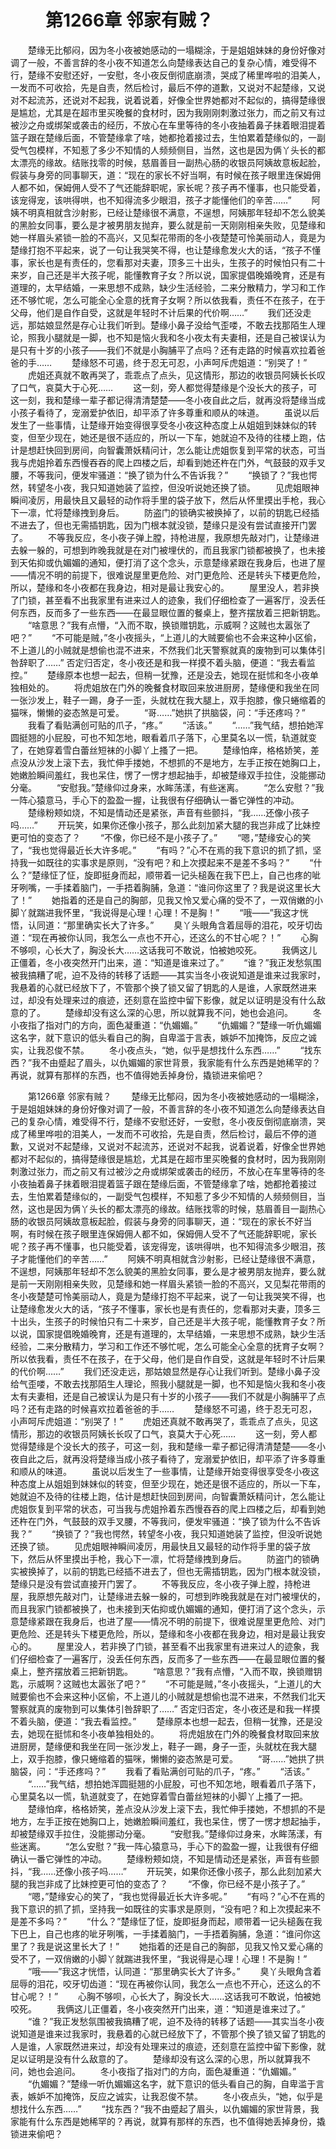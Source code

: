 # 　　第1266章 邻家有贼？
　　楚缘无比郁闷，因为冬小夜被她感动的一塌糊涂，于是姐姐妹妹的身份好像对调了一般，不善言辞的冬小夜不知道怎么向楚缘表达自己的复杂心情，难受得不行，楚缘不安慰还好，一安慰，冬小夜反倒彻底崩溃，哭成了稀里哗啦的泪美人，一发而不可收拾，先是自责，然后检讨，最后不停的道歉，又说对不起楚缘，又说对不起流苏，还说对不起我，说着说着，好像全世界她都对不起似的，搞得楚缘很是尴尬，尤其是在超市里买晚餐的食材时，因为我刚刚刺激过张力，而之前又有过被沙之舟或绑架或袭击的经历，不放心在车里等待的冬小夜抽着鼻子抹着眼泪提着篮子跟在楚缘后面，不管楚缘拿了啥，她都抢着接过去，生怕累着楚缘似的，一副受气包模样，不知惹了多少不知情的人频频侧目，当然，这也是因为俩丫头长的都太漂亮的缘故。结账找零的时候，慈眉善目一副热心肠的收银员阿姨故意板起脸，假装与身旁的同事聊天，道：“现在的家长不好当啊，有时候在孩子眼里连保姆佣人都不如，保姆佣人受不了气还能辞职呢，家长呢？孩子再不懂事，也只能受着，该宠得宠，该哄得哄，也不知得流多少眼泪，孩子才能懂他们的辛苦……”
　　阿姨不明真相就含沙射影，已经让楚缘很不满意，不逞想，阿姨那年轻却不怎么貌美的黑脸女同事，要么是才被男朋友抛弃，要么就是前一天刚刚相亲失败，见楚缘和她一样眉头紧锁一脸的不高兴，又见梨花带雨的冬小夜楚楚可怜美丽动人，竟是为楚缘打抱不平起来，说了一句让我哭笑不得，也让楚缘愈发火大的话，“孩子不懂事，家长也是有责任的，您看那对夫妻，顶多三十出头，生孩子的时候怕只有二十来岁，自己还是半大孩子呢，能懂教育子女？所以说，国家提倡晚婚晚育，还是有道理的，太早结婚，一来思想不成熟，缺少生活经验，二来分散精力，学习和工作还不够忙呢，怎么可能全心全意的抚育子女啊？所以依我看，责任不在孩子，在于父母，他们是自作自受，这就是年轻时不计后果的代价啊……”
　　我们还没走远，那姑娘显然是存心让我们听到。楚缘小鼻子没给气歪喽，不敢去找那陌生人理论，照我小腿就是一脚，也不知是恼火我和冬小夜太有夫妻相，还是自己被误认为是只有十岁的小孩子——我们不就是小胸脯平了点吗？还有走路的时候喜欢拉着爸爸的手……
　　楚缘怒不可遏，终于忍无可忍，小声呵斥虎姐道：“别哭了！”
　　虎姐还真就不敢再哭了，乖乖点了点头，见这情形，那边的收银员阿姨长长叹了口气，哀莫大于心死……
　　这一刻，旁人都觉得楚缘是个没长大的孩子，可这一刻，我和楚缘一辈子都记得清清楚楚——冬小夜自此之后，就再没将楚缘当成小孩子看待了，宠溺爱护依旧，却平添了许多尊重和顺从的味道。
　　虽说以后发生了一些事情，让楚缘开始变得很享受冬小夜这种态度上从姐姐到妹妹似的转变，但至少现在，她还是很不适应的，所以一下车，她就迫不及待的往楼上跑，估计是想赶快回到房间，向智囊萧妖精问计，怎么能让虎姐恢复到平常的状态，可当我与虎姐拎着东西慢吞吞的爬上四楼之后，却看到她还杵在门外，气鼓鼓的双手叉腰，不等我问，便发牢骚道：“换了锁为什么不告诉我？”
　　“换锁了？”我也愕然，转望冬小夜，我只知道她装了监控，但没听说她还换了锁。
　　见虎姐眼神瞬间凌厉，用最快且又最轻的动作将手里的袋子放下，然后从怀里摸出手枪，我心下一凛，忙将楚缘拽到身后。
　　防盗门的锁确实被换掉了，以前的钥匙已经插不进去了，但也无需插钥匙，因为门根本就没锁，楚缘只是没有尝试直接开门罢了。
　　不等我反应，冬小夜子弹上膛，持枪进屋，我原想先敲对门，让楚缘进去躲一躲的，可想到昨晚我就是在对门被埋伏的，而且我家门锁都被换了，也未接到天佑抑或仇媚媚的通知，便打消了这个念头，示意楚缘紧跟在我身后，也进了屋——情况不明的前提下，很难说屋里更危险、对门更危险、还是转头下楼更危险，所以，楚缘和冬小夜都在我身边，相对是最让我安心的。
　　屋里没人，若非换了门锁，甚至看不出我家里有进来过人的迹象，我们仔细检查了一遍客厅，没丢任何东西，反而多了一些东西——在最显眼位置的餐桌上，整齐摆放着三把新钥匙。
　　“啥意思？”我有点懵，“入而不取，换锁赠钥匙，示威啊？这贼也太嚣张了吧？”
　　“不可能是贼，”冬小夜摇头，“上道儿的大贼要偷也不会来这种小区偷，不上道儿的小贼就是想偷也混不进来，不然我们北天警察就真的废物到可以集体引咎辞职了……”      否定归否定，冬小夜还是和我一样摸不着头脑，便道：“我去看监控。”
　　楚缘原本也想一起去，但稍一犹豫，还是没去，她现在挺怵和冬小夜单独相处的。
　　将虎姐放在门外的晚餐食材取回来放进厨房，楚缘便和我坐在同一张沙发上，鞋子一踢，身子一歪，头就枕在我大腿上，双手抱膝，像只蜷缩着的猫咪，懒懒的姿态煞是可爱。
　　“哥……”她拱了拱脑袋，问：“手还疼吗？”
　　我看了看贴满创可贴的爪子，“疼。”
　　“活该。”
　　“……”我气结，想拍她浑圆挺翘的小屁股，可也不知怎地，眼看着爪子落下，心里莫名以一慌，轨道就变了，在她穿着雪白蕾丝短袜的小脚丫上搔了一把。
　　楚缘怕痒，格格娇笑，差点没从沙发上滚下去，我忙伸手搂她，不想抓的不是地方，左手正按在她胸口上，她嫩脸瞬间羞红，我也呆住，愣了一愣才想起抽手，却被楚缘双手拉住，没能挪动分毫。
　　“安慰我。”楚缘仰过身来，水眸荡漾，有些迷离。
　　“怎么安慰？”我一阵心猿意马，手心下的盈盈一握，让我很有仔细确认一番它弹性的冲动。
　　楚缘粉颊如烧，不知是情动还是紧张，声音有些颤抖，“我……还像小孩子吗……”
　　开玩笑，如果你还像小孩子，那么此刻加紧大腿的我岂非成了比妹控更可怕的变态了？
　　“不像，你已经不是小孩子了。”
　　“嗯，”楚缘安心的笑了，“我也觉得最近长大许多呢。”
　　“有吗？”心不在焉的我下意识的抓了抓，坚持我一如既往的实事求是原则，“没有吧？和上次摸起来不是差不多吗？”
　　“什么？”楚缘怔了怔，旋即挺身而起，顺带着一记头槌轰在我下巴上，自己也疼的呲牙咧嘴，一手揉着脑门，一手捂着胸脯，急道：“谁问你这里了？我是说这里长大了！”
　　她指着的还是自己的胸部，见我又怜又爱心痛的受不了，一双俏嫩的小脚丫就踹进我怀里，“我说得是心理！心理！不是胸！”
　　“哦——”我这才恍悟，认同道：“那里确实长大了许多。”
　　臭丫头眼角含着屈辱的泪花，咬牙切齿道：“现在再被你认同，我怎么一点也不开心，还这么的不甘心呢？！”
　　心胸不够呗，心长大了，胸没长大……这话我可不敢说，怕被她咬死。
　　我俩这儿正僵着，冬小夜突然开门出来，道：“知道是谁来过了。”
　　“谁？”我正发愁氛围被我搞糟了呢，迫不及待的转移了话题——其实当冬小夜说知道是谁来过我家时，我悬着的心就已经放下了，不管那个换了锁又留了钥匙的人是谁，人家既然进来过，却没有处理来过的痕迹，还刻意在监控中留下影像，就足以证明是没有什么敌意的了。
　　楚缘却没有这么深的心思，所以就算我不问，她也会追问。
　　冬小夜指了指对门的方向，面色凝重道：“仇媚媚。”
　　“仇媚媚？”楚缘一听仇媚媚这名字，就下意识的低头看自己的胸，自卑滥于言表，嫉妒不加掩饰，反应之诚实，让我忍俊不禁。
　　冬小夜点头，“她，似乎是想找什么东西……”
　　“找东西？”我不由蹙起了眉头，以仇媚媚的家世背景，我家能有什么东西是她稀罕的？再说，就算有那样的东西，也不值得她丢掉身份，撬锁进来偷吧？

　　第1266章 邻家有贼？
　　楚缘无比郁闷，因为冬小夜被她感动的一塌糊涂，于是姐姐妹妹的身份好像对调了一般，不善言辞的冬小夜不知道怎么向楚缘表达自己的复杂心情，难受得不行，楚缘不安慰还好，一安慰，冬小夜反倒彻底崩溃，哭成了稀里哗啦的泪美人，一发而不可收拾，先是自责，然后检讨，最后不停的道歉，又说对不起楚缘，又说对不起流苏，还说对不起我，说着说着，好像全世界她都对不起似的，搞得楚缘很是尴尬，尤其是在超市里买晚餐的食材时，因为我刚刚刺激过张力，而之前又有过被沙之舟或绑架或袭击的经历，不放心在车里等待的冬小夜抽着鼻子抹着眼泪提着篮子跟在楚缘后面，不管楚缘拿了啥，她都抢着接过去，生怕累着楚缘似的，一副受气包模样，不知惹了多少不知情的人频频侧目，当然，这也是因为俩丫头长的都太漂亮的缘故。结账找零的时候，慈眉善目一副热心肠的收银员阿姨故意板起脸，假装与身旁的同事聊天，道：“现在的家长不好当啊，有时候在孩子眼里连保姆佣人都不如，保姆佣人受不了气还能辞职呢，家长呢？孩子再不懂事，也只能受着，该宠得宠，该哄得哄，也不知得流多少眼泪，孩子才能懂他们的辛苦……”
　　阿姨不明真相就含沙射影，已经让楚缘很不满意，不逞想，阿姨那年轻却不怎么貌美的黑脸女同事，要么是才被男朋友抛弃，要么就是前一天刚刚相亲失败，见楚缘和她一样眉头紧锁一脸的不高兴，又见梨花带雨的冬小夜楚楚可怜美丽动人，竟是为楚缘打抱不平起来，说了一句让我哭笑不得，也让楚缘愈发火大的话，“孩子不懂事，家长也是有责任的，您看那对夫妻，顶多三十出头，生孩子的时候怕只有二十来岁，自己还是半大孩子呢，能懂教育子女？所以说，国家提倡晚婚晚育，还是有道理的，太早结婚，一来思想不成熟，缺少生活经验，二来分散精力，学习和工作还不够忙呢，怎么可能全心全意的抚育子女啊？所以依我看，责任不在孩子，在于父母，他们是自作自受，这就是年轻时不计后果的代价啊……”
　　我们还没走远，那姑娘显然是存心让我们听到。楚缘小鼻子没给气歪喽，不敢去找那陌生人理论，照我小腿就是一脚，也不知是恼火我和冬小夜太有夫妻相，还是自己被误认为是只有十岁的小孩子——我们不就是小胸脯平了点吗？还有走路的时候喜欢拉着爸爸的手……
　　楚缘怒不可遏，终于忍无可忍，小声呵斥虎姐道：“别哭了！”
　　虎姐还真就不敢再哭了，乖乖点了点头，见这情形，那边的收银员阿姨长长叹了口气，哀莫大于心死……
　　这一刻，旁人都觉得楚缘是个没长大的孩子，可这一刻，我和楚缘一辈子都记得清清楚楚——冬小夜自此之后，就再没将楚缘当成小孩子看待了，宠溺爱护依旧，却平添了许多尊重和顺从的味道。
　　虽说以后发生了一些事情，让楚缘开始变得很享受冬小夜这种态度上从姐姐到妹妹似的转变，但至少现在，她还是很不适应的，所以一下车，她就迫不及待的往楼上跑，估计是想赶快回到房间，向智囊萧妖精问计，怎么能让虎姐恢复到平常的状态，可当我与虎姐拎着东西慢吞吞的爬上四楼之后，却看到她还杵在门外，气鼓鼓的双手叉腰，不等我问，便发牢骚道：“换了锁为什么不告诉我？”
　　“换锁了？”我也愕然，转望冬小夜，我只知道她装了监控，但没听说她还换了锁。
　　见虎姐眼神瞬间凌厉，用最快且又最轻的动作将手里的袋子放下，然后从怀里摸出手枪，我心下一凛，忙将楚缘拽到身后。
　　防盗门的锁确实被换掉了，以前的钥匙已经插不进去了，但也无需插钥匙，因为门根本就没锁，楚缘只是没有尝试直接开门罢了。
　　不等我反应，冬小夜子弹上膛，持枪进屋，我原想先敲对门，让楚缘进去躲一躲的，可想到昨晚我就是在对门被埋伏的，而且我家门锁都被换了，也未接到天佑抑或仇媚媚的通知，便打消了这个念头，示意楚缘紧跟在我身后，也进了屋——情况不明的前提下，很难说屋里更危险、对门更危险、还是转头下楼更危险，所以，楚缘和冬小夜都在我身边，相对是最让我安心的。
　　屋里没人，若非换了门锁，甚至看不出我家里有进来过人的迹象，我们仔细检查了一遍客厅，没丢任何东西，反而多了一些东西——在最显眼位置的餐桌上，整齐摆放着三把新钥匙。
　　“啥意思？”我有点懵，“入而不取，换锁赠钥匙，示威啊？这贼也太嚣张了吧？”
　　“不可能是贼，”冬小夜摇头，“上道儿的大贼要偷也不会来这种小区偷，不上道儿的小贼就是想偷也混不进来，不然我们北天警察就真的废物到可以集体引咎辞职了……”      否定归否定，冬小夜还是和我一样摸不着头脑，便道：“我去看监控。”
　　楚缘原本也想一起去，但稍一犹豫，还是没去，她现在挺怵和冬小夜单独相处的。
　　将虎姐放在门外的晚餐食材取回来放进厨房，楚缘便和我坐在同一张沙发上，鞋子一踢，身子一歪，头就枕在我大腿上，双手抱膝，像只蜷缩着的猫咪，懒懒的姿态煞是可爱。
　　“哥……”她拱了拱脑袋，问：“手还疼吗？”
　　我看了看贴满创可贴的爪子，“疼。”
　　“活该。”
　　“……”我气结，想拍她浑圆挺翘的小屁股，可也不知怎地，眼看着爪子落下，心里莫名以一慌，轨道就变了，在她穿着雪白蕾丝短袜的小脚丫上搔了一把。
　　楚缘怕痒，格格娇笑，差点没从沙发上滚下去，我忙伸手搂她，不想抓的不是地方，左手正按在她胸口上，她嫩脸瞬间羞红，我也呆住，愣了一愣才想起抽手，却被楚缘双手拉住，没能挪动分毫。
　　“安慰我。”楚缘仰过身来，水眸荡漾，有些迷离。
　　“怎么安慰？”我一阵心猿意马，手心下的盈盈一握，让我很有仔细确认一番它弹性的冲动。
　　楚缘粉颊如烧，不知是情动还是紧张，声音有些颤抖，“我……还像小孩子吗……”
　　开玩笑，如果你还像小孩子，那么此刻加紧大腿的我岂非成了比妹控更可怕的变态了？
　　“不像，你已经不是小孩子了。”
　　“嗯，”楚缘安心的笑了，“我也觉得最近长大许多呢。”
　　“有吗？”心不在焉的我下意识的抓了抓，坚持我一如既往的实事求是原则，“没有吧？和上次摸起来不是差不多吗？”
　　“什么？”楚缘怔了怔，旋即挺身而起，顺带着一记头槌轰在我下巴上，自己也疼的呲牙咧嘴，一手揉着脑门，一手捂着胸脯，急道：“谁问你这里了？我是说这里长大了！”
　　她指着的还是自己的胸部，见我又怜又爱心痛的受不了，一双俏嫩的小脚丫就踹进我怀里，“我说得是心理！心理！不是胸！”
　　“哦——”我这才恍悟，认同道：“那里确实长大了许多。”
　　臭丫头眼角含着屈辱的泪花，咬牙切齿道：“现在再被你认同，我怎么一点也不开心，还这么的不甘心呢？！”
　　心胸不够呗，心长大了，胸没长大……这话我可不敢说，怕被她咬死。
　　我俩这儿正僵着，冬小夜突然开门出来，道：“知道是谁来过了。”
　　“谁？”我正发愁氛围被我搞糟了呢，迫不及待的转移了话题——其实当冬小夜说知道是谁来过我家时，我悬着的心就已经放下了，不管那个换了锁又留了钥匙的人是谁，人家既然进来过，却没有处理来过的痕迹，还刻意在监控中留下影像，就足以证明是没有什么敌意的了。
　　楚缘却没有这么深的心思，所以就算我不问，她也会追问。
　　冬小夜指了指对门的方向，面色凝重道：“仇媚媚。”
　　“仇媚媚？”楚缘一听仇媚媚这名字，就下意识的低头看自己的胸，自卑滥于言表，嫉妒不加掩饰，反应之诚实，让我忍俊不禁。
　　冬小夜点头，“她，似乎是想找什么东西……”
　　“找东西？”我不由蹙起了眉头，以仇媚媚的家世背景，我家能有什么东西是她稀罕的？再说，就算有那样的东西，也不值得她丢掉身份，撬锁进来偷吧？
